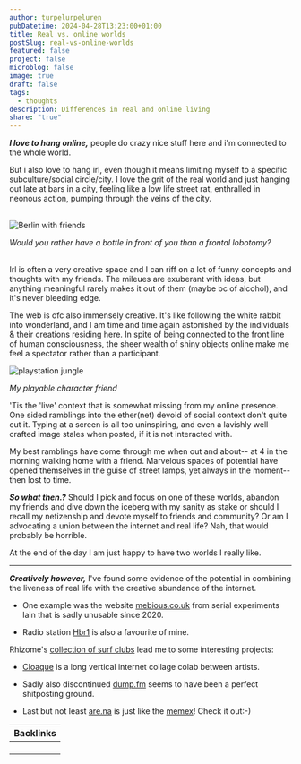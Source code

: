 ```yaml
---
author: turpelurpeluren
pubDatetime: 2024-04-28T13:23:00+01:00
title: Real vs. online worlds
postSlug: real-vs-online-worlds
featured: false
project: false
microblog: false
image: true
draft: false
tags:
  - thoughts
description: Differences in real and online living
share: "true"
---
```

***I love to hang online,*** people do crazy nice stuff here and i'm connected to the whole world. 

But i also love to hang irl, even though it means limiting myself to a specific subculture/social circle/city. I love the grit of the real world and just hanging out late at bars in a city, feeling like a low life street rat, enthralled in neonous action, pumping through the veins of the city.
<br><br>

![Berlin with friends](@assets/images/bar-web-noborder.png)
<figcaption><i>Would you rather have a bottle in front of you than a frontal lobotomy?</i> </figcaption>
<br>

Irl is often a very creative space and I can riff on a lot of funny concepts and thoughts with my friends. The mileues are exuberant with ideas, but anything meaningful rarely makes it out of them (maybe bc of alcohol), and it's never bleeding edge.

The web is ofc also immensely creative. It's like following the white rabbit into wonderland, and I am time and time again astonished by the individuals & their creations residing here. In spite of being connected to the front line of human consciousness, the sheer wealth of shiny objects online make me feel a spectator rather than a participant.

![playstation jungle](@assets/images/sven-ps-attachment.png)
<figcaption><i>My playable character friend</i> </figcaption>

'Tis the 'live' context that is somewhat missing from my online presence. One sided ramblings into the ether(net) devoid of social context don't quite cut it. Typing at a screen is all too uninspiring, and even a lavishly well crafted image stales when posted, if it is not interacted with.

My best ramblings have come through me when out and about-- at 4 in the morning walking home with a friend. Marvelous spaces of potential have opened themselves in the guise of street lamps, yet always in the moment-- then lost to time.

***So what then.?*** Should I pick and focus on one of these worlds, abandon my friends and dive down the iceberg with my sanity as stake or should I recall my netizenship and devote myself to friends and community? Or am I advocating a union between the internet and real life? Nah, that would probably be horrible.

At the end of the day I am just happy to have two worlds I really like.

---

***Creatively however,*** I've found some evidence of the potential in combining the liveness of real life with the creative abundance of the internet. 

- One example was the website [mebious.co.uk](https://lain.wiki/wiki/Mebious.co.uk) from serial experiments lain that is sadly unusable since 2020. 

- Radio station [Hbr1](http://www.hbr1.com/) is also a favourite of mine. 

Rhizome's [collection of surf clubs](https://sites.rhizome.org/surfclubs/) lead me to some interesting projects: 

- [Cloaque](https://www.cloaque.org/) is a long vertical internet collage colab between artists. 

- Sadly also discontinued [dump.fm](https://hyperallergic.com/356346/in-memory-of-dump-fm-an-endlessly-collaborative-image-poem/) seems to have been a perfect shitposting ground. 

- Last but not least [are.na](https://www.are.na/) is just like the [memex](https://worrydream.com/refs/Bush_1945_-_As_We_May_Think_(Life_Magazine).pdf)! Check it out:-)

| Backlinks |
| --------- |
| <ul></ul> |
